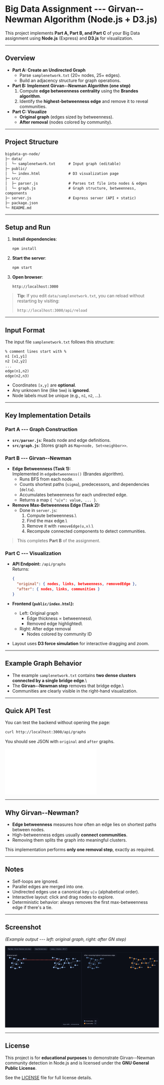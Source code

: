 # Big Data Assignment --- Girvan--Newman Algorithm (Node.js + D3.js)

This project implements **Part A, Part B, and Part C** of your Big Data
assignment using **Node.js** (Express) and **D3.js** for visualization.

------------------------------------------------------------------------

## Overview

-   **Part A: Create an Undirected Graph**
    -   Parse `samplenetwork.txt` (20+ nodes, 25+ edges).
    -   Build an adjacency structure for graph operations.
-   **Part B: Implement Girvan--Newman Algorithm (one step)**
    1.  Compute **edge betweenness centrality** using the **Brandes
        algorithm**.
    2.  Identify the **highest-betweenness edge** and remove it to
        reveal communities.
-   **Part C: Visualize**
    -   **Original graph** (edges sized by betweenness).
    -   **After removal** (nodes colored by community).

------------------------------------------------------------------------

## Project Structure

    bigdata-gn-node/
    ├─ data/
    │  └─ samplenetwork.txt      # Input graph (editable)
    ├─ public/
    │  └─ index.html             # D3 visualization page
    ├─ src/
    │  ├─ parser.js              # Parses txt file into nodes & edges
    │  └─ graph.js               # Graph structure, betweenness, components
    ├─ server.js                 # Express server (API + static)
    ├─ package.json
    └─ README.md

------------------------------------------------------------------------

## Setup and Run

1.  **Install dependencies**:

    ``` bash
    npm install
    ```

2.  **Start the server**:

    ``` bash
    npm start
    ```

3.  **Open browser**:

        http://localhost:3000

> **Tip:** If you edit `data/samplenetwork.txt`, you can reload without
> restarting by visiting:
>
>     http://localhost:3000/api/reload

------------------------------------------------------------------------

## Input Format

The input file `samplenetwork.txt` follows this structure:

    % comment lines start with %
    n1 [x1,y1]
    n2 [x2,y2]
    ...
    edge(n1,n2)
    edge(n2,n3)

-   Coordinates `[x,y]` are **optional**.
-   Any unknown line (like `5mm`) is **ignored**.
-   Node labels must be unique (e.g., `n1`, `n2`, ...).

------------------------------------------------------------------------

## Key Implementation Details

### **Part A --- Graph Construction**

-   **`src/parser.js`**: Reads node and edge definitions.
-   **`src/graph.js`**: Stores graph as `Map<node, Set<neighbor>>`.

### **Part B --- Girvan--Newman**

-   **Edge Betweenness (Task 1):**\
    Implemented in `edgeBetweenness()` (Brandes algorithm).
    -   Runs BFS from each node.
    -   Counts shortest paths (`sigma`), predecessors, and dependencies
        (`delta`).
    -   Accumulates betweenness for each undirected edge.
    -   Returns a map `{ "u|v": value, ... }`.
-   **Remove Max-Betweenness Edge (Task 2):**
    -   Done in `server.js`:
        1.  Compute betweenness.\
        2.  Find the max edge.\
        3.  Remove it with `removeEdge(u,v)`.\
        4.  Recompute connected components to detect communities.

> This completes **Part B** of the assignment.

### **Part C --- Visualization**

-   **API Endpoint:** `/api/graphs`\
    Returns:

    ``` json
    {
      "original": { nodes, links, betweenness, removedEdge },
      "after": { nodes, links, communities }
    }
    ```

-   **Frontend (`public/index.html`):**

    -   Left: Original graph
        -   Edge thickness ∝ betweenness\
        -   Removed edge highlighted\
    -   Right: After edge removal
        -   Nodes colored by community ID

-   Layout uses **D3 force simulation** for interactive dragging and
    zoom.

------------------------------------------------------------------------

## Example Graph Behavior

-   The example `samplenetwork.txt` contains **two dense clusters
    connected by a single bridge edge**.\
-   The **Girvan--Newman step** removes that bridge edge.\
-   Communities are clearly visible in the right-hand visualization.

------------------------------------------------------------------------

## Quick API Test

You can test the backend without opening the page:

``` bash
curl http://localhost:3000/api/graphs
```

You should see JSON with `original` and `after` graphs.

![Girvan-Newman JSON Graph](output/demo_graph.json)

------------------------------------------------------------------------

## Why Girvan--Newman?

-   **Edge betweenness** measures how often an edge lies on shortest
    paths between nodes.
-   High-betweenness edges usually **connect communities**.
-   Removing them splits the graph into meaningful clusters.

This implementation performs **only one removal step**, exactly as
required.

------------------------------------------------------------------------

## Notes

-   Self-loops are ignored.
-   Parallel edges are merged into one.
-   Undirected edges use a canonical key `u|v` (alphabetical order).
-   Interactive layout: click and drag nodes to explore.
-   Deterministic behavior: always removes the first max-betweenness
    edge if there's a tie.

------------------------------------------------------------------------

## Screenshot

*(Example output --- left: original graph, right: after GN step)*

![Girvan-Newman Visualization](output/demo_graph.png)

------------------------------------------------------------------------

## License

This project is for **educational purposes** to demonstrate Girvan--Newman
community detection in Node.js and is licensed under the **GNU General Public License**.

See the [LICENSE](LICENSE) file for full license details.
